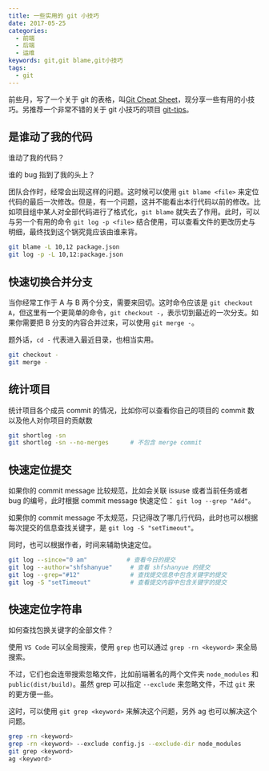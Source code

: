 ```yaml
---
title: 一些实用的 git 小技巧
date: 2017-05-25
categories:
  - 前端
  - 后端
  - 运维
keywords: git,git blame,git小技巧
tags:
  - git
---
```


前些月，写了一个关于 git 的表格，叫[Git Cheat Sheet](https://shfshanyue.github.io/cheat-sheets/git)，现分享一些有用的小技巧。另推荐一个非常不错的关于 git 小技巧的项目 [git-tips](https://github.com/git-tips/tips)。

<!--more-->

## 是谁动了我的代码

谁动了我的代码？

谁的 bug 指到了我的头上？

团队合作时，经常会出现这样的问题。这时候可以使用 `git blame <file>` 来定位代码的最后一次修改。但是，有一个问题，这并不能看出本行代码以前的修改。比如项目组中某人对全部代码进行了格式化，`git blame` 就失去了作用。此时，可以与另一个有用的命令 `git log -p <file>` 结合使用，可以查看文件的更改历史与明细，最终找到这个锅究竟应该由谁来背。

```sh
git blame -L 10,12 package.json
git log -p -L 10,12:package.json
```

## 快速切换合并分支

当你经常工作于 A 与 B 两个分支，需要来回切。这时命令应该是 `git checkout A`，但这里有一个更简单的命令，`git checkout -`，表示切到最近的一次分支。如果你需要把 B 分支的内容合并过来，可以使用 `git merge -`。

题外话，`cd -` 代表进入最近目录，也相当实用。

```sh
git checkout -
git merge -
```

## 统计项目

统计项目各个成员 commit 的情况，比如你可以查看你自己的项目的 commit 数以及他人对你项目的贡献数

```sh
git shortlog -sn
git shortlog -sn --no-merges      # 不包含 merge commit
```

## 快速定位提交

如果你的 commit message 比较规范，比如会关联 issuse 或者当前任务或者 bug 的编号，此时根据 commit message 快速定位： `git log --grep "Add"`。

如果你的 commit message 不太规范，只记得改了哪几行代码，此时也可以根据每次提交的信息查找关键字，是 `git log -S "setTimeout"`。

同时，也可以根据作者，时间来辅助快速定位。

```sh
git log --since="0 am" 　　　     # 查看今日的提交
git log --author="shfshanyue"     # 查看 shfshanyue 的提交
git log --grep="#12"              # 查找提交信息中包含关键字的提交
git log -S "setTimeout"           # 查看提交内容中包含关键字的提交
```

## 快速定位字符串 

如何查找包换关键字的全部文件？

使用 `VS Code` 可以全局搜索，使用 `grep` 也可以通过 `grep -rn <keyword>` 来全局搜索。

不过，它们也会连带搜索忽略文件，比如前端著名的两个文件夹 `node_modules` 和 `public(dist/build)`。虽然 grep 可以指定 `--exclude` 来忽略文件，不过 `git` 来的更方便一些。

这时，可以使用 `git grep <keyword>` 来解决这个问题，另外 ag 也可以解决这个问题。

```sh
grep -rn <keyword>
grep -rn <keyword> --exclude config.js --exclude-dir node_modules
git grep <keyword>
ag <keyword>
```

